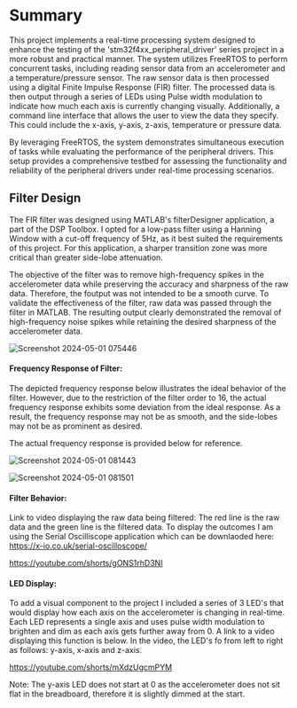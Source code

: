 # Summary

This project implements a real-time processing system designed to enhance the testing of the 'stm32f4xx_peripheral_driver' series project in a more robust and practical manner. The system utilizes FreeRTOS to perform concurrent tasks, 
including reading sensor data from an accelerometer and a temperature/pressure sensor. The raw sensor data is then processed using a digital Finite Impulse Response (FIR) filter. The processed data is then output through a series of LEDs using Pulse width modulation
to indicate how much each axis is currently changing visually. Additionally, a command line interface that allows the user to view the data they specify. This could include the x-axis, y-axis, z-axis, temperature or pressure data. 

By leveraging FreeRTOS, the system demonstrates simultaneous execution of tasks while evaluating the performance of the peripheral drivers. This setup provides a comprehensive testbed for assessing the functionality and reliability of 
the peripheral drivers under real-time processing scenarios.

## Filter Design

The FIR filter was designed using MATLAB's filterDesigner application, a part of the DSP Toolbox. I opted for a low-pass filter using a Hanning Window with a cut-off frequency of 5Hz, as it best suited the requirements of this project. For this application, a sharper transition zone was more critical than greater side-lobe attenuation.

The objective of the filter was to remove high-frequency spikes in the accelerometer data while preserving the accuracy and sharpness of the raw data. Therefore, the foutput was not intended to be a smooth curve. 
To validate the effectiveness of the filter, raw data was passed through the filter in MATLAB. The resulting output clearly demonstrated the removal of high-frequency noise spikes while retaining the desired sharpness 
of the accelerometer data.

![Screenshot 2024-05-01 075446](https://github.com/KyleLazera/Real_Time_Processor/assets/122123322/b43bbab5-2a46-4d7a-aade-8558658a1a4a)

#### Frequency Response of Filter:

The depicted frequency response below illustrates the ideal behavior of the filter. However, due to the restriction of the filter order to 16, the actual frequency response exhibits some deviation from the ideal response. As a result, the frequency response may not be as smooth, and the side-lobes may not be as prominent as desired.

The actual frequency response is provided below for reference.

![Screenshot 2024-05-01 081443](https://github.com/KyleLazera/Real_Time_Processor/assets/122123322/85553552-2185-4782-8ac8-87173d09067c)

![Screenshot 2024-05-01 081501](https://github.com/KyleLazera/Real_Time_Processor/assets/122123322/b43db538-abed-4070-80d1-f012f16f741d)

#### Filter Behavior:

Link to video displaying the raw data being filtered: The red line is the raw data and the green line is the filtered data.
To display the outcomes I am using the Serial Oscilliscope application which can be downlaoded here: https://x-io.co.uk/serial-oscilloscope/

https://youtube.com/shorts/gONS1rhD3NI

#### LED Display:

To add a visual component to the project I included a series of 3 LED's that would display how each axis on the accelerometer is changing in real-time. Each LED represents
a single axis and uses pulse width modulation to brighten and dim as each axis gets further away from 0. A link to a video displaying this function is below. In the video, the 
LED's fo from left to right as follows: y-axis, x-axis and z-axis.

https://youtube.com/shorts/mXdzUgcmPYM

Note: The y-axis LED does not start at 0 as  the accelerometer does not sit flat in the breadboard, therefore it is slightly dimmed at the start. 
